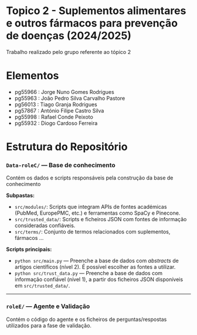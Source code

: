 # Topico 2 - Suplementos alimentares e outros fármacos para prevenção de doenças (2024/2025)
Trabalho realizado pelo grupo referente ao tópico 2

# Elementos
- pg55966 : Jorge Nuno Gomes Rodrigues
- pg55963 : João Pedro Silva Carvalho Pastore
- pg56013 : Tiago Granja Rodrigues
- pg57867 : António Filipe Castro Silva
- pg55998 : Rafael Conde Peixoto
- pg55932 : Diogo Cardoso Ferreira

# Estrutura do Repositório
### `Data-roleC/` — Base de conhecimento

Contém os dados e scripts responsáveis pela construção da base de conhecimento

**Subpastas:**
- `src/modules/`: Scripts que integram APIs de fontes académicas (PubMed, EuropePMC, etc.) e ferramentas como SpaCy e Pinecone.
- `src/trusted_data/`: Scripts e ficheiros JSON com fontes de informação consideradas confiáveis.
- `src/terms/`: Conjunto de termos relacionados com suplementos, fármacos ...

**Scripts principais:**
- `python src/main.py` — Preenche a base de dados com *abstracts* de artigos científicos (nível 2). É possível escolher as fontes a utilizar.
- `python src/trust_data.py` — Preenche a base de dados com informação confiável (nível 1), a partir dos ficheiros JSON disponíveis em `src/trusted_data/`.

---

### `roleE/` — Agente e Validação

Contém o código do agente e os ficheiros de perguntas/respostas utilizados para a fase de validação.
